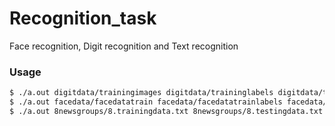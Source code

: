 Recognition_task
================

Face recognition, Digit recognition and Text recognition

### Usage 

~~~sh
$ ./a.out digitdata/trainingimages digitdata/traininglabels digitdata/testimages digitdata/testlabels 
$ ./a.out facedata/facedatatrain facedata/facedatatrainlabels facedata/facedatatest facedata/facedatatestlabels 
$ ./a.out 8newsgroups/8.trainingdata.txt 8newsgroups/8.testingdata.txt 
~~~

